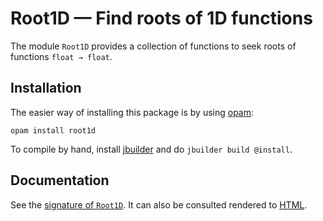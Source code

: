 Root1D — Find roots of 1D functions
===================================

The module `Root1D` provides a collection of functions to seek roots
of functions `float → float`.


Installation
------------

The easier way of installing this package is by using [opam][]:

```shell
opam install root1d
```

To compile by hand, install [jbuilder][] and do `jbuilder build @install`.


[opam]: https://opam.ocaml.org/
[jbuilder]: https://github.com/janestreet/jbuilder

Documentation
-------------

See the [signature of `Root1D`](src/Root1D.mli).  It can also be
consulted rendered to [HTML](http://math.umons.ac.be/an/software/doc/Root1D/).
